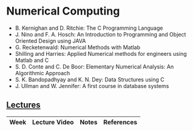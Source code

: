 # Numerical Computing

- B. Kernighan and D. Ritchie: The C Programming Language
- J. Nino and F. A. Hosch: An Introduction to Programming and Object Oriented Design using JAVA
- G. Recketenwald: Numerical Methods with Matlab
- Shilling and Harries: Applied Numerical methods for engineers using Matlab and C
- S. D. Conte and C. De Boor: Elementary Numerical Analysis: An Algorithmic Approach
- S. K. Bandopadhyay and K. N. Dey: Data Structures using C
- J. Ullman and W. Jennifer: A first course in database systems

## [Lectures]()
| Week | Lecture Video | Notes | References |
| --- | --- | --- | --- |